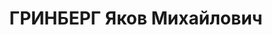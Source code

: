 ---
title: ГРИНБЕРГ Яков Михайлович
description: '[1897 - .]

  Латыш.

  Окончил городское училище.

  Член Компартии с 1917 г.

  С 1923 - в органах юстиции,

  прокурор при НКЮ РСФСР

  зам. наркома юстиции - помощник прокурора КазАССР (февр. 1931-июль 1932 гг.),

  зам. пред. водно-транспортной коллегии Верховного суда СССР (=1938=)'
---